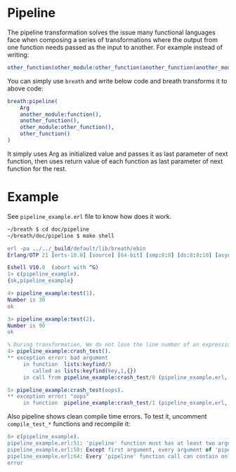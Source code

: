 # Pipeline
The pipeline transformation solves the issue many functional languages face when composing a series of transformations where the output from one function needs passed as the input to another. For example instead of writing:
```erlang
other_function(other_module:other_function(another_function(another_module:function(Arg)))
```
You can simply use `breath` and write below code and breath transforms it to above code:
```erlang
breath:pipeline(
    Arg
    another_module:function(),
    another_function(),
    other_module:other_function(),
    other_function()
)
```
It simply uses Arg as initialized value and passes it as last parameter of next function, then uses return value of each function as last parameter of next function for the rest. 


# Example
See `pipeline_example.erl` file to know how does it work.  
```sh
~/breath $ cd doc/pipeline
~/breath/doc/pipeline $ make shell
```
```erlang
erl -pa ../../_build/default/lib/breath/ebin
Erlang/OTP 21 [erts-10.0] [source] [64-bit] [smp:8:8] [ds:8:8:10] [async-threads:1] [hipe]

Eshell V10.0  (abort with ^G)
1> c(pipeline_example).
{ok,pipeline_example}

4> pipeline_example:test(1).
Number is 30
ok

3> pipeline_example:test(2).
Number is 90
ok

% During transformation, We do not lose the line number of an expression:
4> pipeline_example:crash_test().                                                               
** exception error: bad argument
     in function  lists:keyfind/3
        called as lists:keyfind(key,1,{})
     in call from pipeline_example:crash_test/0 (pipeline_example.erl, line 38)

5> pipeline_example:crash_test(oops).                                                           
** exception error: "oops"
     in function  pipeline_example:crash_test/1 (pipeline_example.erl, line 46)
```


Also pipeline shows clean compile time errors. To test it, uncomment `compile_test_*` functions and recompile it:
```erlang
6> c(pipeline_example).
pipeline_example.erl:51: 'pipeline' function must has at least two arguments.
pipeline_example.erl:58: Except first argument, every argument of 'pipeline' must be a function call.
pipeline_example.erl:64: Every 'pipeline' function call can contain only one underscore.
error
```
